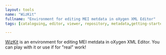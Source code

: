 ```yaml
---
layout: tools
name: "WizKit"
fullname: "Environment for editing MEI metdata in oXygen XML Editor"
tags: [cataloguing, editor, viewer, repository, metadata,getting-started]

---
```


[WizKit](https://github.com/acdh-oeaw/WizKit) is an environment for editing MEI metdata in oXygen XML Editor. You can play with it or use if for "real" work!
